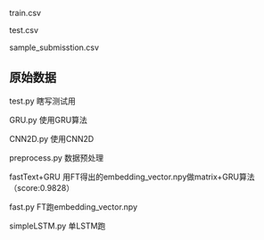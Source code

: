 train.csv

test.csv

sample_submisstion.csv

原始数据
----------------------------------
test.py 瞎写测试用

GRU.py 使用GRU算法

CNN2D.py 使用CNN2D

preprocess.py 数据预处理

fastText+GRU 用FT得出的embedding_vector.npy做matrix+GRU算法（score:0.9828）

fast.py FT跑embedding_vector.npy

simpleLSTM.py 单LSTM跑

